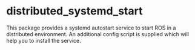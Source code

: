 # distributed_systemd_start
This package provides a systemd autostart service to start ROS in a distributed environment. An additional config script is supplied which will help you to install the service.

